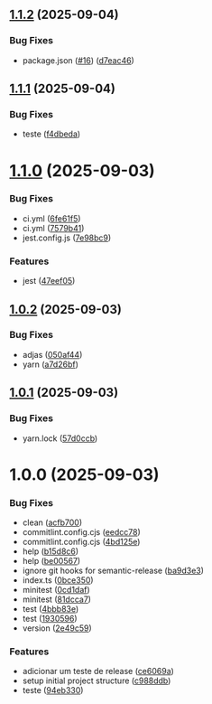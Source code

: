 ## [1.1.2](https://github.com/junction-js/core/compare/v1.1.1...v1.1.2) (2025-09-04)


### Bug Fixes

* package.json ([#16](https://github.com/junction-js/core/issues/16)) ([d7eac46](https://github.com/junction-js/core/commit/d7eac46cc8de94f739e46903fb2891b8f5b9c3ea))

## [1.1.1](https://github.com/junction-js/core/compare/v1.1.0...v1.1.1) (2025-09-04)


### Bug Fixes

* teste ([f4dbeda](https://github.com/junction-js/core/commit/f4dbeda318b8dc15c216d049c8f85cdf2454664e))

# [1.1.0](https://github.com/junction-js/core/compare/v1.0.2...v1.1.0) (2025-09-03)


### Bug Fixes

* ci.yml ([6fe61f5](https://github.com/junction-js/core/commit/6fe61f598591d20b7c2a17792c52cc88f9e3891a))
* ci.yml ([7579b41](https://github.com/junction-js/core/commit/7579b41988c1dd910eaea1127f9b15a9703c7549))
* jest.config.js ([7e98bc9](https://github.com/junction-js/core/commit/7e98bc95678787c50d8660ee1bcce37535700b04))


### Features

* jest ([47eef05](https://github.com/junction-js/core/commit/47eef0575bf9c415c3d3360a2140673cb3d42009))

## [1.0.2](https://github.com/junction-js/core/compare/v1.0.1...v1.0.2) (2025-09-03)


### Bug Fixes

* adjas ([050af44](https://github.com/junction-js/core/commit/050af44011f3ed873557ddba7a53938d9b2f9aee))
* yarn ([a7d26bf](https://github.com/junction-js/core/commit/a7d26bf16f85e654c7ff3f8fc6c6e219d92bac82))

## [1.0.1](https://github.com/junction-js/core/compare/v1.0.0...v1.0.1) (2025-09-03)


### Bug Fixes

* yarn.lock ([57d0ccb](https://github.com/junction-js/core/commit/57d0ccb614c880dd0ed6f5e597e8291b93016523))

# 1.0.0 (2025-09-03)


### Bug Fixes

* clean ([acfb700](https://github.com/junction-js/core/commit/acfb700a8878d2b8e19374222ad1aff267ab89fb))
* commitlint.config.cjs ([eedcc78](https://github.com/junction-js/core/commit/eedcc780b8e0288d064357786d453f370f7676fc))
* commitlint.config.cjs ([4bd125e](https://github.com/junction-js/core/commit/4bd125e41b2f8249b2361d2d8190ef0bf2e7981a))
* help ([b15d8c6](https://github.com/junction-js/core/commit/b15d8c67c8337640954122be0ca6413af9c9bb6b))
* help ([be00567](https://github.com/junction-js/core/commit/be00567f6a303f4362bcb616e20a749b18c06cf2))
* ignore git hooks for semantic-release ([ba9d3e3](https://github.com/junction-js/core/commit/ba9d3e3ab55d09f72451b1e054f3a5223004e0d6))
* index.ts ([0bce350](https://github.com/junction-js/core/commit/0bce350d1bc1482b0c2c345db97d290314de8047))
* minitest ([0cd1daf](https://github.com/junction-js/core/commit/0cd1dafeaae4c8648164bcc229b81b025c3a4191))
* minitest ([81dcca7](https://github.com/junction-js/core/commit/81dcca7647c08ab51e954a7b8cc80eec9d2177e3))
* test ([4bbb83e](https://github.com/junction-js/core/commit/4bbb83e22b2890916da16271f4d397284066ac4b))
* test ([1930596](https://github.com/junction-js/core/commit/193059648fa8d27f69f00405c7c9e0161f290157))
* version ([2e49c59](https://github.com/junction-js/core/commit/2e49c59b3afb9fc82a73389cf5284b2857cc11b9))


### Features

* adicionar um teste de release ([ce6069a](https://github.com/junction-js/core/commit/ce6069a44a6b5ec9f2e4821665e1251f68786f6a))
* setup initial project structure ([c988ddb](https://github.com/junction-js/core/commit/c988ddb75c0c758ec0ebd54f18b3635c6039f668))
* teste ([94eb330](https://github.com/junction-js/core/commit/94eb330fcbc64992babec05000a6e0dc6fe301e7))
